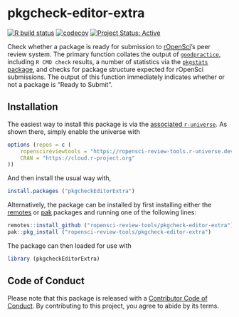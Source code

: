 # pkgcheck-editor-extra

<!-- badges: start -->

[![R build
status](https://github.com/ropensci-review-tools/pkgcheck-editor-extra/workflows/R-CMD-check/badge.svg)](https://github.com/ropensci-review-tools/pkgcheck-editor-extra/actions?query=workflow%3AR-CMD-check)
[![codecov](https://codecov.io/gh/ropensci-review-tools/pkgcheck-editor-extra/branch/main/graph/badge.svg)](https://codecov.io/gh/ropensci-review-tools/pkgcheck-editor-extra)
[![Project Status:
Active](https://www.repostatus.org/badges/latest/active.svg)](https://www.repostatus.org/#active)
<!-- badges: end -->

Check whether a package is ready for submission to
[rOpenSci](https://ropensci.org)’s peer review system. The primary
function collates the output of
[`goodpractice`](https://github.com/ropensci-review-tools/goodpractice),
including `R CMD check` results, a number of statistics via the
[`pkgstats` package](https://github.com/ropensci-review-tools/pkgstats),
and checks for package structure expected for rOpenSci submissions. The
output of this function immediately indicates whether or not a package
is “Ready to Submit”.

## Installation

The easiest way to install this package is via the [associated
`r-universe`](https://ropensci-review-tools.r-universe.dev/ui#builds).
As shown there, simply enable the universe with

``` r
options (repos = c (
    ropenscireviewtools = "https://ropensci-review-tools.r-universe.dev",
    CRAN = "https://cloud.r-project.org"
))
```

And then install the usual way with,

``` r
install.packages ("pkgcheckEditorExtra")
```

Alternatively, the package can be installed by first installing either
the [remotes](https://remotes.r-lib.org) or
[pak](https://pak.r-lib.org/) packages and running one of the following
lines:

``` r
remotes::install_github ("ropensci-review-tools/pkgcheck-editor-extra")
pak::pkg_install ("ropensci-review-tools/pkgcheck-editor-extra")
```

The package can then loaded for use with

``` r
library (pkgcheckEditorExtra)
```

## Code of Conduct

Please note that this package is released with a [Contributor Code of
Conduct](https://ropensci.org/code-of-conduct/). By contributing to this
project, you agree to abide by its terms.
